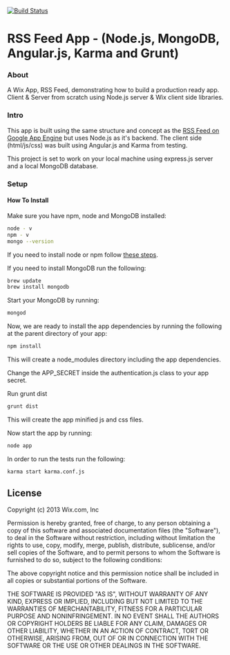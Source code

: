 [![Build Status](https://travis-ci.org/wix/express-angular-rss-feed-app.png?branch=master)](https://travis-ci.org/wix/express-angular-rss-feed-app)

# RSS Feed App - (Node.js, MongoDB, Angular.js, Karma and Grunt)

### About
A Wix App, RSS Feed, demonstrating how to build a production ready app. Client & Server from scratch using Node.js server & Wix client side libraries.

### Intro

This app is built using the same structure and concept as the [RSS Feed on Google App Engine](https://github.com/wix/wix-gae-rss-feed-app) but uses Node.js as it's backend. The client side (html/js/css) was built using Angular.js and Karma from testing.

This project is set to work on your local machine using express.js server and a local MongoDB database.

### Setup

#### How To Install

Make sure you have npm, node and MongoDB installed:

```bash
node - v
npm - v
mongo --version
```

If you need to install node or npm follow [these steps](https://gist.github.com/isaacs/579814).

If you need to install MongoDB run the following:

```bash
brew update
brew install mongodb
```

Start your MongoDB by running:

```bash
mongod
```

Now, we are ready to install the app dependencies by running the following at the parent directory of your app:

```bash
npm install
```

This will create a node_modules directory including the app dependencies.

Change the APP_SECRET inside the authentication.js class to your app secret.

Run grunt dist

```bash
grunt dist
```

This will create the app minified js and css files.

Now start the app by running:

```bash
node app
```

In order to run the tests run the following:
```bash
karma start karma.conf.js
```


## License

Copyright (c) 2013 Wix.com, Inc

Permission is hereby granted, free of charge, to any person obtaining a copy of this software and associated documentation files (the "Software"), to deal in the Software without restriction, including without limitation the rights to use, copy, modify, merge, publish, distribute, sublicense, and/or sell copies of the Software, and to permit persons to whom the Software is furnished to do so, subject to the following conditions:

The above copyright notice and this permission notice shall be included in all copies or substantial portions of the Software.

THE SOFTWARE IS PROVIDED "AS IS", WITHOUT WARRANTY OF ANY KIND, EXPRESS OR IMPLIED, INCLUDING BUT NOT LIMITED TO THE WARRANTIES OF MERCHANTABILITY, FITNESS FOR A PARTICULAR PURPOSE AND NONINFRINGEMENT. IN NO EVENT SHALL THE AUTHORS OR COPYRIGHT HOLDERS BE LIABLE FOR ANY CLAIM, DAMAGES OR OTHER LIABILITY, WHETHER IN AN ACTION OF CONTRACT, TORT OR OTHERWISE, ARISING FROM, OUT OF OR IN CONNECTION WITH THE SOFTWARE OR THE USE OR OTHER DEALINGS IN THE SOFTWARE.
